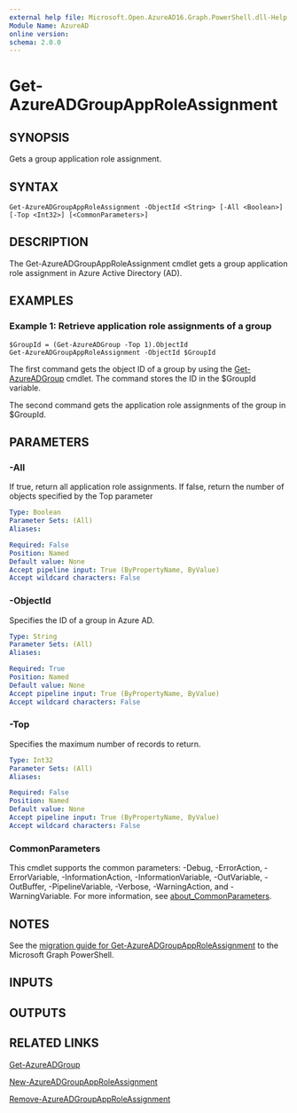 ```yaml
---
external help file: Microsoft.Open.AzureAD16.Graph.PowerShell.dll-Help.xml
Module Name: AzureAD
online version:
schema: 2.0.0
---
```


# Get-AzureADGroupAppRoleAssignment

## SYNOPSIS
Gets a group application role assignment.

## SYNTAX

```
Get-AzureADGroupAppRoleAssignment -ObjectId <String> [-All <Boolean>] [-Top <Int32>] [<CommonParameters>]
```

## DESCRIPTION
The Get-AzureADGroupAppRoleAssignment cmdlet gets a group application role assignment in Azure Active Directory (AD).

## EXAMPLES

### Example 1: Retrieve application role assignments of a group
```
$GroupId = (Get-AzureADGroup -Top 1).ObjectId
Get-AzureADGroupAppRoleAssignment -ObjectId $GroupId
```

The first command gets the object ID of a group by using the [Get-AzureADGroup](./Get-AzureADGroup.md) cmdlet.
The command stores the ID in the $GroupId variable.

The second command gets the application role assignments of the group in $GroupId.

## PARAMETERS

### -All
If true, return all application role assignments.
If false, return the number of objects specified by the Top parameter

```yaml
Type: Boolean
Parameter Sets: (All)
Aliases:

Required: False
Position: Named
Default value: None
Accept pipeline input: True (ByPropertyName, ByValue)
Accept wildcard characters: False
```

### -ObjectId
Specifies the ID of a group in Azure AD.

```yaml
Type: String
Parameter Sets: (All)
Aliases:

Required: True
Position: Named
Default value: None
Accept pipeline input: True (ByPropertyName, ByValue)
Accept wildcard characters: False
```

### -Top
Specifies the maximum number of records to return.

```yaml
Type: Int32
Parameter Sets: (All)
Aliases:

Required: False
Position: Named
Default value: None
Accept pipeline input: True (ByPropertyName, ByValue)
Accept wildcard characters: False
```

### CommonParameters
This cmdlet supports the common parameters: -Debug, -ErrorAction, -ErrorVariable, -InformationAction, -InformationVariable, -OutVariable, -OutBuffer, -PipelineVariable, -Verbose, -WarningAction, and -WarningVariable. For more information, see [about_CommonParameters](http://go.microsoft.com/fwlink/?LinkID=113216).

## NOTES

See the [migration guide for Get-AzureADGroupAppRoleAssignment](./migrate/Get-AzureADGroupAppRoleAssignment.md) to the Microsoft Graph PowerShell.

## INPUTS

## OUTPUTS

## RELATED LINKS

[Get-AzureADGroup](Get-AzureADGroup.md)

[New-AzureADGroupAppRoleAssignment](New-AzureADGroupAppRoleAssignment.md)

[Remove-AzureADGroupAppRoleAssignment](Remove-AzureADGroupAppRoleAssignment.md)

